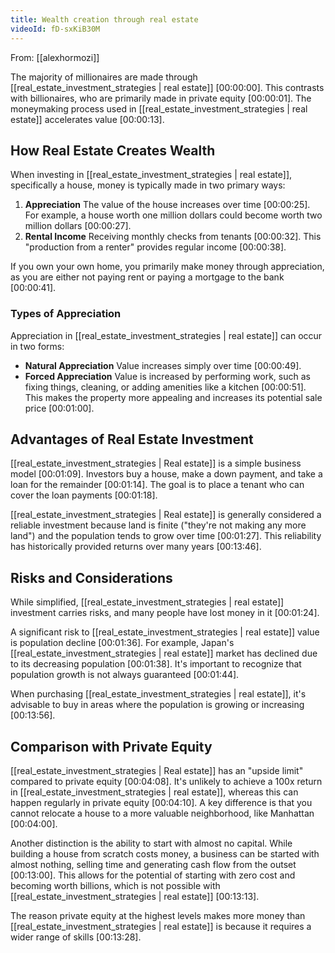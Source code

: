 ```yaml
---
title: Wealth creation through real estate
videoId: fD-sxKiB30M
---
```


From: [[alexhormozi]] <br/> 

The majority of millionaires are made through [[real_estate_investment_strategies | real estate]] <a class="yt-timestamp" data-t="00:00:00">[00:00:00]</a>. This contrasts with billionaires, who are primarily made in private equity <a class="yt-timestamp" data-t="00:00:01">[00:00:01]</a>. The moneymaking process used in [[real_estate_investment_strategies | real estate]] accelerates value <a class="yt-timestamp" data-t="00:00:13">[00:00:13]</a>.

## How Real Estate Creates Wealth

When investing in [[real_estate_investment_strategies | real estate]], specifically a house, money is typically made in two primary ways:
1.  **Appreciation** The value of the house increases over time <a class="yt-timestamp" data-t="00:00:25">[00:00:25]</a>. For example, a house worth one million dollars could become worth two million dollars <a class="yt-timestamp" data-t="00:00:27">[00:00:27]</a>.
2.  **Rental Income** Receiving monthly checks from tenants <a class="yt-timestamp" data-t="00:00:32">[00:00:32]</a>. This "production from a renter" provides regular income <a class="yt-timestamp" data-t="00:00:38">[00:00:38]</a>.

If you own your own home, you primarily make money through appreciation, as you are either not paying rent or paying a mortgage to the bank <a class="yt-timestamp" data-t="00:00:41">[00:00:41]</a>.

### Types of Appreciation

Appreciation in [[real_estate_investment_strategies | real estate]] can occur in two forms:
*   **Natural Appreciation** Value increases simply over time <a class="yt-timestamp" data-t="00:00:49">[00:00:49]</a>.
*   **Forced Appreciation** Value is increased by performing work, such as fixing things, cleaning, or adding amenities like a kitchen <a class="yt-timestamp" data-t="00:00:51">[00:00:51]</a>. This makes the property more appealing and increases its potential sale price <a class="yt-timestamp" data-t="00:01:00">[00:01:00]</a>.

## Advantages of Real Estate Investment

[[real_estate_investment_strategies | Real estate]] is a simple business model <a class="yt-timestamp" data-t="00:01:09">[00:01:09]</a>. Investors buy a house, make a down payment, and take a loan for the remainder <a class="yt-timestamp" data-t="00:01:14">[00:01:14]</a>. The goal is to place a tenant who can cover the loan payments <a class="yt-timestamp" data-t="00:01:18">[00:01:18]</a>.

[[real_estate_investment_strategies | Real estate]] is generally considered a reliable investment because land is finite ("they're not making any more land") and the population tends to grow over time <a class="yt-timestamp" data-t="00:01:27">[00:01:27]</a>. This reliability has historically provided returns over many years <a class="yt-timestamp" data-t="00:13:46">[00:13:46]</a>.

## Risks and Considerations

While simplified, [[real_estate_investment_strategies | real estate]] investment carries risks, and many people have lost money in it <a class="yt-timestamp" data-t="00:01:24">[00:01:24]</a>.

A significant risk to [[real_estate_investment_strategies | real estate]] value is population decline <a class="yt-timestamp" data-t="00:01:36">[00:01:36]</a>. For example, Japan's [[real_estate_investment_strategies | real estate]] market has declined due to its decreasing population <a class="yt-timestamp" data-t="00:01:38">[00:01:38]</a>. It's important to recognize that population growth is not always guaranteed <a class="yt-timestamp" data-t="00:01:44">[00:01:44]</a>.

When purchasing [[real_estate_investment_strategies | real estate]], it's advisable to buy in areas where the population is growing or increasing <a class="yt-timestamp" data-t="00:13:56">[00:13:56]</a>.

## Comparison with Private Equity

[[real_estate_investment_strategies | Real estate]] has an "upside limit" compared to private equity <a class="yt-timestamp" data-t="00:04:08">[00:04:08]</a>. It's unlikely to achieve a 100x return in [[real_estate_investment_strategies | real estate]], whereas this can happen regularly in private equity <a class="yt-timestamp" data-t="00:04:10">[00:04:10]</a>. A key difference is that you cannot relocate a house to a more valuable neighborhood, like Manhattan <a class="yt-timestamp" data-t="00:04:00">[00:04:00]</a>.

Another distinction is the ability to start with almost no capital. While building a house from scratch costs money, a business can be started with almost nothing, selling time and generating cash flow from the outset <a class="yt-timestamp" data-t="00:13:00">[00:13:00]</a>. This allows for the potential of starting with zero cost and becoming worth billions, which is not possible with [[real_estate_investment_strategies | real estate]] <a class="yt-timestamp" data-t="00:13:13">[00:13:13]</a>.

The reason private equity at the highest levels makes more money than [[real_estate_investment_strategies | real estate]] is because it requires a wider range of skills <a class="yt-timestamp" data-t="00:13:28">[00:13:28]</a>.